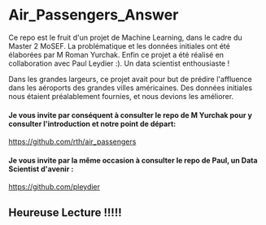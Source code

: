 # Air_Passengers_Answer

Ce repo est le fruit d'un projet de Machine Learning, dans le cadre du Master 2 MoSEF.
La problématique et les données initiales ont été élaborées par M Roman Yurchak.
Enfin ce projet a été réalisé en collaboration avec Paul Leydier :). Un data scientist enthousiaste ! 

Dans les grandes largeurs, ce projet avait pour but de prédire l'affluence dans les aéroports des grandes villes américaines. 
Des données initiales nous étaient préalablement fournies, et nous devions les améliorer. 

#### Je vous invite par conséquent à consulter le repo de M Yurchak pour y consulter l'introduction et notre point de départ:

https://github.com/rth/air_passengers

#### Je vous invite par la même occasion à consulter le repo de Paul, un Data Scientist d'avenir : 

https://github.com/pleydier

## Heureuse Lecture !!!!!
